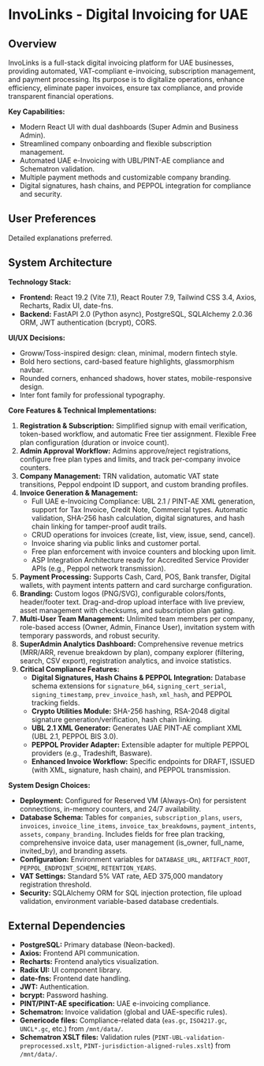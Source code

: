 # InvoLinks - Digital Invoicing for UAE

## Overview
InvoLinks is a full-stack digital invoicing platform for UAE businesses, providing automated, VAT-compliant e-invoicing, subscription management, and payment processing. Its purpose is to digitalize operations, enhance efficiency, eliminate paper invoices, ensure tax compliance, and provide transparent financial operations.

**Key Capabilities:**
- Modern React UI with dual dashboards (Super Admin and Business Admin).
- Streamlined company onboarding and flexible subscription management.
- Automated UAE e-Invoicing with UBL/PINT-AE compliance and Schematron validation.
- Multiple payment methods and customizable company branding.
- Digital signatures, hash chains, and PEPPOL integration for compliance and security.

## User Preferences
Detailed explanations preferred.

## System Architecture

**Technology Stack:**
- **Frontend:** React 19.2 (Vite 7.1), React Router 7.9, Tailwind CSS 3.4, Axios, Recharts, Radix UI, date-fns.
- **Backend:** FastAPI 2.0 (Python async), PostgreSQL, SQLAlchemy 2.0.36 ORM, JWT authentication (bcrypt), CORS.

**UI/UX Decisions:**
- Groww/Toss-inspired design: clean, minimal, modern fintech style.
- Bold hero sections, card-based feature highlights, glassmorphism navbar.
- Rounded corners, enhanced shadows, hover states, mobile-responsive design.
- Inter font family for professional typography.

**Core Features & Technical Implementations:**
1.  **Registration & Subscription:** Simplified signup with email verification, token-based workflow, and automatic Free tier assignment. Flexible Free plan configuration (duration or invoice count).
2.  **Admin Approval Workflow:** Admins approve/reject registrations, configure free plan types and limits, and track per-company invoice counters.
3.  **Company Management:** TRN validation, automatic VAT state transitions, Peppol endpoint ID support, and custom branding profiles.
4.  **Invoice Generation & Management:**
    *   Full UAE e-Invoicing Compliance: UBL 2.1 / PINT-AE XML generation, support for Tax Invoice, Credit Note, Commercial types. Automatic validation, SHA-256 hash calculation, digital signatures, and hash chain linking for tamper-proof audit trails.
    *   CRUD operations for invoices (create, list, view, issue, send, cancel).
    *   Invoice sharing via public links and customer portal.
    *   Free plan enforcement with invoice counters and blocking upon limit.
    *   ASP Integration Architecture ready for Accredited Service Provider APIs (e.g., Peppol network transmission).
5.  **Payment Processing:** Supports Cash, Card, POS, Bank transfer, Digital wallets, with payment intents pattern and card surcharge configuration.
6.  **Branding:** Custom logos (PNG/SVG), configurable colors/fonts, header/footer text. Drag-and-drop upload interface with live preview, asset management with checksums, and subscription plan gating.
7.  **Multi-User Team Management:** Unlimited team members per company, role-based access (Owner, Admin, Finance User), invitation system with temporary passwords, and robust security.
8.  **SuperAdmin Analytics Dashboard:** Comprehensive revenue metrics (MRR/ARR, revenue breakdown by plan), company explorer (filtering, search, CSV export), registration analytics, and invoice statistics.
9.  **Critical Compliance Features:**
    *   **Digital Signatures, Hash Chains & PEPPOL Integration:** Database schema extensions for `signature_b64`, `signing_cert_serial`, `signing_timestamp`, `prev_invoice_hash`, `xml_hash`, and PEPPOL tracking fields.
    *   **Crypto Utilities Module:** SHA-256 hashing, RSA-2048 digital signature generation/verification, hash chain linking.
    *   **UBL 2.1 XML Generator:** Generates UAE PINT-AE compliant XML (UBL 2.1, PEPPOL BIS 3.0).
    *   **PEPPOL Provider Adapter:** Extensible adapter for multiple PEPPOL providers (e.g., Tradeshift, Basware).
    *   **Enhanced Invoice Workflow:** Specific endpoints for DRAFT, ISSUED (with XML, signature, hash chain), and PEPPOL transmission.

**System Design Choices:**
- **Deployment:** Configured for Reserved VM (Always-On) for persistent connections, in-memory counters, and 24/7 availability.
- **Database Schema:** Tables for `companies`, `subscription_plans`, `users`, `invoices`, `invoice_line_items`, `invoice_tax_breakdowns`, `payment_intents`, `assets`, `company_branding`. Includes fields for free plan tracking, comprehensive invoice data, user management (is_owner, full_name, invited_by), and branding assets.
- **Configuration:** Environment variables for `DATABASE_URL`, `ARTIFACT_ROOT`, `PEPPOL_ENDPOINT_SCHEME`, `RETENTION_YEARS`.
- **VAT Settings:** Standard 5% VAT rate, AED 375,000 mandatory registration threshold.
- **Security:** SQLAlchemy ORM for SQL injection protection, file upload validation, environment variable-based database credentials.

## External Dependencies

-   **PostgreSQL:** Primary database (Neon-backed).
-   **Axios:** Frontend API communication.
-   **Recharts:** Frontend analytics visualization.
-   **Radix UI:** UI component library.
-   **date-fns:** Frontend date handling.
-   **JWT:** Authentication.
-   **bcrypt:** Password hashing.
-   **PINT/PINT-AE specification:** UAE e-invoicing compliance.
-   **Schematron:** Invoice validation (global and UAE-specific rules).
-   **Genericode files:** Compliance-related data (`eas.gc`, `ISO4217.gc`, `UNCL*.gc`, etc.) from `/mnt/data/`.
-   **Schematron XSLT files:** Validation rules (`PINT-UBL-validation-preprocessed.xslt`, `PINT-jurisdiction-aligned-rules.xslt`) from `/mnt/data/`.